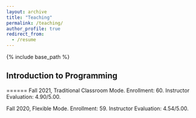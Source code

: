 ```yaml
---
layout: archive
title: "Teaching"
permalink: /teaching/
author_profile: true
redirect_from:
  - /resume
---
```


{% include base_path %}

## Introduction to Programming
======
Fall 2021, Traditional Classroom Mode. Enrollment: 60. Instructor Evaluation: 4.90/5.00.

Fall 2020, Flexible Mode. Enrollment: 59. Instructor Evaluation: 4.54/5.00. 



